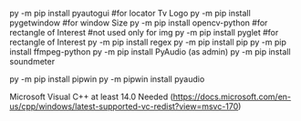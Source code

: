 py -m pip install pyautogui	#for locator Tv Logo
py -m pip install pygetwindow 	#for window Size
py -m pip install opencv-python #for rectangle of Interest #not used only for img
py -m pip install pyglet #for rectangle of Interest
py -m pip install regex
py -m pip install pip
py -m pip install ffmpeg-python
py -m pip install PyAudio (as admin)
py -m pip install soundmeter



py -m pip install pipwin
py -m pipwin install pyaudio

Microsoft Visual C++ at least 14.0 Needed (https://docs.microsoft.com/en-us/cpp/windows/latest-supported-vc-redist?view=msvc-170)